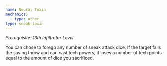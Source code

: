```yaml
---
name: Neural Toxin
mechanics:
  - type: other
type: sneak-toxin
---
```

_Prerequisite: 13th Infiltrator Level_

You can chose to forego any number of sneak attack dice. If the target fails the saving throw and can cast tech powers,
it loses a number of tech points equal to the amount of dice you sacrificed.

